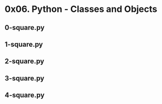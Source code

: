 # 0x06. Python - Classes and Objects
## 0-square.py
## 1-square.py
## 2-square.py
## 3-square.py
## 4-square.py
